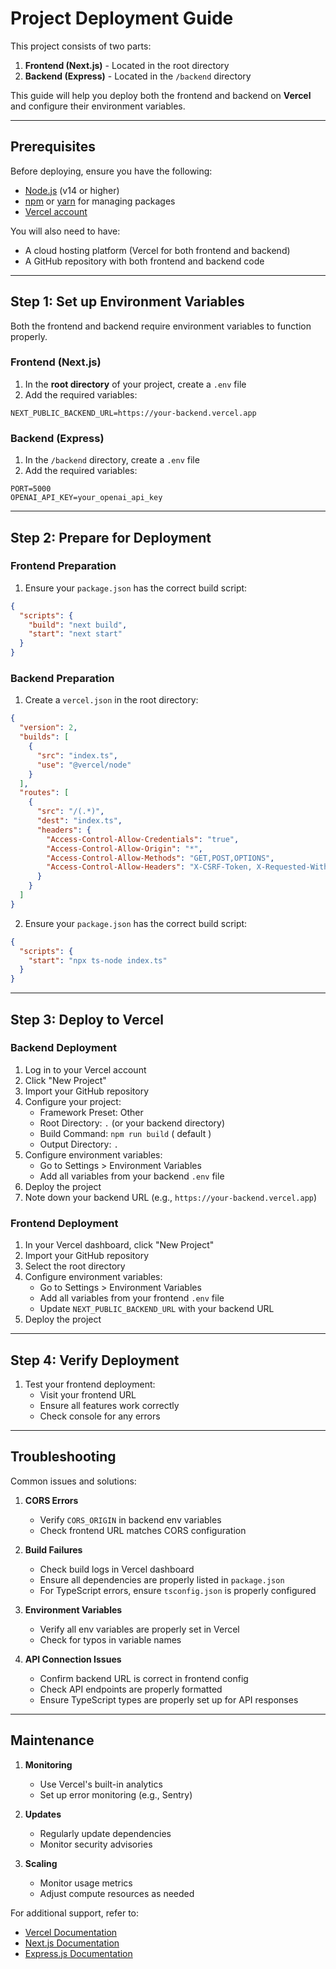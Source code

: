 # Project Deployment Guide

This project consists of two parts:

1. **Frontend (Next.js)** - Located in the root directory
2. **Backend (Express)** - Located in the `/backend` directory

This guide will help you deploy both the frontend and backend on **Vercel** and configure their environment variables.

---

## Prerequisites

Before deploying, ensure you have the following:

- [Node.js](https://nodejs.org/) (v14 or higher)
- [npm](https://www.npmjs.com/) or [yarn](https://yarnpkg.com/) for managing packages
- [Vercel account](https://vercel.com/signup)

You will also need to have:

- A cloud hosting platform (Vercel for both frontend and backend)
- A GitHub repository with both frontend and backend code

---

## Step 1: Set up Environment Variables

Both the frontend and backend require environment variables to function properly.

### Frontend (Next.js)

1. In the **root directory** of your project, create a `.env` file
2. Add the required variables:

```env
NEXT_PUBLIC_BACKEND_URL=https://your-backend.vercel.app
```

### Backend (Express)

1. In the `/backend` directory, create a `.env` file
2. Add the required variables:

```env
PORT=5000
OPENAI_API_KEY=your_openai_api_key
```

---

## Step 2: Prepare for Deployment

### Frontend Preparation


1. Ensure your `package.json` has the correct build script:

```json
{
  "scripts": {
    "build": "next build",
    "start": "next start"
  }
}
```

### Backend Preparation

1. Create a `vercel.json` in the root directory:

```json
{
  "version": 2,
  "builds": [
    {
      "src": "index.ts",
      "use": "@vercel/node"
    }
  ],
  "routes": [
    {
      "src": "/(.*)",
      "dest": "index.ts",
      "headers": {
        "Access-Control-Allow-Credentials": "true",
        "Access-Control-Allow-Origin": "*",
        "Access-Control-Allow-Methods": "GET,POST,OPTIONS",
        "Access-Control-Allow-Headers": "X-CSRF-Token, X-Requested-With, Accept, Accept-Version, Content-Length, Content-MD5, Content-Type, Date, X-Api-Version"
      }
    }
  ]
}
```

2. Ensure your `package.json` has the correct build script:

```json
{
  "scripts": {
    "start": "npx ts-node index.ts"
  }
}
```

---

## Step 3: Deploy to Vercel

### Backend Deployment

1. Log in to your Vercel account
2. Click "New Project"
3. Import your GitHub repository
4. Configure your project:
   - Framework Preset: Other
   - Root Directory: `.` (or your backend directory)
   - Build Command: `npm run build` ( default )
   - Output Directory: `.`
5. Configure environment variables:
   - Go to Settings > Environment Variables
   - Add all variables from your backend `.env` file
6. Deploy the project
7. Note down your backend URL (e.g., `https://your-backend.vercel.app`)

### Frontend Deployment

1. In your Vercel dashboard, click "New Project"
2. Import your GitHub repository
3. Select the root directory
4. Configure environment variables:
   - Go to Settings > Environment Variables
   - Add all variables from your frontend `.env` file
   - Update `NEXT_PUBLIC_BACKEND_URL` with your backend URL
5. Deploy the project

---

## Step 4: Verify Deployment

1. Test your frontend deployment:
   - Visit your frontend URL
   - Ensure all features work correctly
   - Check console for any errors

---

## Troubleshooting

Common issues and solutions:

1. **CORS Errors**
   - Verify `CORS_ORIGIN` in backend env variables
   - Check frontend URL matches CORS configuration

2. **Build Failures**
   - Check build logs in Vercel dashboard
   - Ensure all dependencies are properly listed in `package.json`
   - For TypeScript errors, ensure `tsconfig.json` is properly configured

3. **Environment Variables**
   - Verify all env variables are properly set in Vercel
   - Check for typos in variable names

4. **API Connection Issues**
   - Confirm backend URL is correct in frontend config
   - Check API endpoints are properly formatted
   - Ensure TypeScript types are properly set up for API responses

---

## Maintenance

1. **Monitoring**
   - Use Vercel's built-in analytics
   - Set up error monitoring (e.g., Sentry)

2. **Updates**
   - Regularly update dependencies
   - Monitor security advisories

3. **Scaling**
   - Monitor usage metrics
   - Adjust compute resources as needed

For additional support, refer to:
- [Vercel Documentation](https://vercel.com/docs)
- [Next.js Documentation](https://nextjs.org/docs)
- [Express.js Documentation](https://expressjs.com/)
